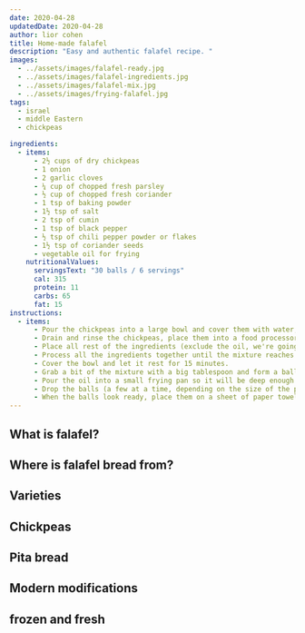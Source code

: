 ```yaml
---
date: 2020-04-28
updatedDate: 2020-04-28
author: lior cohen
title: Home-made falafel
description: "Easy and authentic falafel recipe. "
images:
  - ../assets/images/falafel-ready.jpg
  - ../assets/images/falafel-ingredients.jpg
  - ../assets/images/falafel-mix.jpg
  - ../assets/images/frying-falafel.jpg
tags:
  - israel
  - middle Eastern
  - chickpeas

ingredients:
  - items:
      - 2½ cups of dry chickpeas
      - 1 onion
      - 2 garlic cloves
      - ¼ cup of chopped fresh parsley
      - ½ cup of chopped fresh coriander
      - 1 tsp of baking powder
      - 1½ tsp of salt
      - 2 tsp of cumin
      - 1 tsp of black pepper
      - ½ tsp of chili pepper powder or flakes
      - 1½ tsp of coriander seeds
      - vegetable oil for frying
    nutritionalValues:
      servingsText: "30 balls / 6 servings"
      cal: 315
      protein: 11
      carbs: 65
      fat: 15
instructions:
  - items:
      - Pour the chickpeas into a large bowl and cover them with water, let them soak overnight.
      - Drain and rinse the chickpeas, place them into a food processor.
      - Place all rest of the ingredients (exclude the oil, we're going to use it only for frying) into the food processor.
      - Process all the ingredients together until the mixture reaches a texture that looks like tabbouleh salad or couscous, do not over-process it, we want to end up with small chunks and not a paste.
      - Cover the bowl and let it rest for 15 minutes.
      - Grab a bit of the mixture with a big tablespoon and form a ball-shaped using your hands, set it aside, and repeat as many times you fancy.
      - Pour the oil into a small frying pan so it will be deep enough to cover the balls you prepared, heat until it reaches a high temperature that is enough for frying, you can throw in a small amount of the falafel mix inside if it is bubbling you are ready to go.
      - Drop the balls (a few at a time, depending on the size of the pan) in the oil and turn the heat down, it should still bubble but a bit less aggressive than the beginning, fry for around five minutes.
      - When the balls look ready, place them on a sheet of paper towels and eat right away.
---
```


## What is falafel?

## Where is falafel bread from?

## Varieties

## Chickpeas

## Pita bread

## Modern modifications

## frozen and fresh
